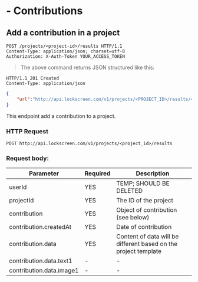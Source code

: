 # - Contributions

## Add a contribution in a project

```http
POST /projects/<project-id>/results HTTP/1.1
Content-Type: application/json; charset=utf-8
Authorization: X-Auth-Token YOUR_ACCESS_TOKEN
```

> The above command returns JSON structured like this:

```http
HTTP/1.1 201 Created
Content-Type: application/json
```

```json
{
	"url":"http://api.lockscreen.com/v1/projects/<PROJECT_ID>/results/<CONTRIBUTION_ID>"
}
```

This endpoint add a contribution to a project.

### HTTP Request

`POST http://api.lockscreen.com/v1/projects/<project_id>/results`

### Request body:

Parameter | Required | Description
--------- | -------- | ------------
userId | YES | TEMP; SHOULD BE DELETED
projectId | YES | The ID of the project
contribution | YES | Object of contribution (see below)
contribution.createdAt | YES | Date of contribution
contribution.data | YES | Content of data will be different based on the project template
contribution.data.text1 | - | -
contribution.data.image1 | - | -
